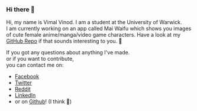 ### Hi there 👋

<!--
**Dalekvim/Dalekvim** is a ✨ _special_ ✨ repository because its `README.md` (this file) appears on your GitHub profile.

Here are some ideas to get you started:

- 🔭 I’m currently working on ...
- 🌱 I’m currently learning ...
- 👯 I’m looking to collaborate on ...
- 🤔 I’m looking for help with ...
- 💬 Ask me about ...
- 📫 How to reach me: ...
- 😄 Pronouns: ...
- ⚡ Fun fact: ...
-->

Hi, my name is Vimal Vinod. I am a student at the University of Warwick.<br>
I am currently working on an app called Mai Waifu which shows you images of cute female anime/manga/video game characters.
Have a look at my <a href="https://dalekvim.github.io/mai-waifu/">GitHub Repo</a> if that sounds interesting to you. 🔭<br>

If you got any questions about anything I've made.<br>
or if you want to contribute,<br>
you can contact me on:

<ul>
  <li><a href="https://www.facebook.com/dalekvim">Facebook</a></li>
  <li><a href="https://twitter.com/dalekvim">Twitter<a></li>
  <li><a href="https://www.reddit.com/user/dalekvim">Reddit</a></li>
  <li><a href="https://www.linkedin.com/in/vimal-vinod-53489b195/">LinkedIn<a></li>
  <li>or on <a href="https://github.com/Dalekvim">Github</a>! (I think 🤔)</li>
</ul>
